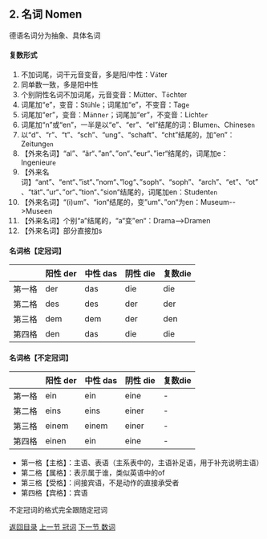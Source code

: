 ## 2. 名词 Nomen

德语名词分为抽象、具体名词

#### 复数形式

1. 不加词尾，词干元音变音，多是阳/中性：V`ä`ter
2. 同单数一致，多是阳中性
3. 个别阴性名词不加词尾，元音变音：M`ü`tter、T`ö`chter
4. 词尾加“e”，变音：St`ü`hl`e`；词尾加“e”，不变音：Tag`e`
5. 词尾加“er”，变音：M`ä`nn`er`；词尾加“er”，不变音：Licht`er`
6. 词尾加“n”或“en”，一半是以“e”、“er”、“el”结尾的词：Blume`n`、Chinese`n`
7. 以“d”、“r”、“t”、“sch”、“ung”、“schaft”、“cht”结尾的，加“en”：Zeitung`en`
8. 【外来名词】“al”、“är“、”an“、”on“、”eur“、”ier“结尾的，词尾加e：Ingenieur`e`
9. 【外来名词】“ant”、“ent“、”ist“、”nom“、”log“、”soph“、“soph”、“arch”、“et”、“ot”、“tät“、”ur“、”or“、”tion“、”sion“结尾的，词尾加en：Student`en`
10. 【外来名词】“(i)um”、“ion“结尾的，变”um“、”on“为en：Museum-->Museen
11. 【外来名词】个别“a”结尾的，“a“变”en“：Drama-->Dramen
12. 【外来名词】部分直接加s

#### 名词格【定冠词】

|        | 阳性 der | 中性 das | 阴性 die | 复数die |
| ------ | -------- | -------- | -------- | ------- |
| 第一格 | der      | das      | die      | die     |
| 第二格 | des      | des      | der      | der     |
| 第三格 | dem      | dem      | der      | den     |
| 第四格 | den      | das      | die      | die     |

#### 名词格【不定冠词】

|        | 阳性 der | 中性 das | 阴性 die | 复数die |
| ------ | -------- | -------- | -------- | ------- |
| 第一格 | ein      | ein      | eine     | -       |
| 第二格 | eins     | eins     | einer    | -       |
| 第三格 | einem    | einem    | einer    | -       |
| 第四格 | einen    | ein      | eine     | -       |

* 第一格【主格】：主语、表语（主系表中的，主语补足语，用于补充说明主语）
* 第二格【属格】：表示属于谁，类似英语中的of
* 第三格【受格】：间接宾语，不是动作的直接承受者
* 第四格【宾格】：宾语

不定冠词的格式完全跟随定冠词



[返回目录](../README.md) [上一节 冠词](Artikel.md) [下一节 数词](Zahlwort.md)

